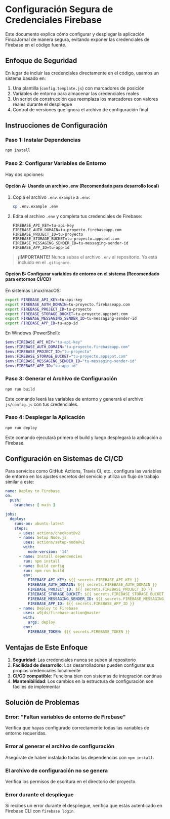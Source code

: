 # Configuración Segura de Credenciales Firebase

Este documento explica cómo configurar y desplegar la aplicación FincaJornal de manera segura, evitando exponer las credenciales de Firebase en el código fuente.

## Enfoque de Seguridad

En lugar de incluir las credenciales directamente en el código, usamos un sistema basado en:

1. Una plantilla (`config.template.js`) con marcadores de posición
2. Variables de entorno para almacenar las credenciales reales
3. Un script de construcción que reemplaza los marcadores con valores reales durante el despliegue
4. Control de versiones que ignora el archivo de configuración final

## Instrucciones de Configuración

### Paso 1: Instalar Dependencias

```bash
npm install
```

### Paso 2: Configurar Variables de Entorno

Hay dos opciones:

#### Opción A: Usando un archivo .env (Recomendado para desarrollo local)

1. Copia el archivo `.env.example` a `.env`:
   ```bash
   cp .env.example .env
   ```

2. Edita el archivo `.env` y completa tus credenciales de Firebase:
   ```
   FIREBASE_API_KEY=tu-api-key
   FIREBASE_AUTH_DOMAIN=tu-proyecto.firebaseapp.com
   FIREBASE_PROJECT_ID=tu-proyecto
   FIREBASE_STORAGE_BUCKET=tu-proyecto.appspot.com
   FIREBASE_MESSAGING_SENDER_ID=tu-messaging-sender-id
   FIREBASE_APP_ID=tu-app-id
   ```

> **¡IMPORTANTE!** Nunca subas el archivo `.env` al repositorio. Ya está incluido en el `.gitignore`.

#### Opción B: Configurar variables de entorno en el sistema (Recomendado para entornos CI/CD)

En sistemas Linux/macOS:
```bash
export FIREBASE_API_KEY=tu-api-key
export FIREBASE_AUTH_DOMAIN=tu-proyecto.firebaseapp.com
export FIREBASE_PROJECT_ID=tu-proyecto
export FIREBASE_STORAGE_BUCKET=tu-proyecto.appspot.com
export FIREBASE_MESSAGING_SENDER_ID=tu-messaging-sender-id
export FIREBASE_APP_ID=tu-app-id
```

En Windows (PowerShell):
```powershell
$env:FIREBASE_API_KEY="tu-api-key"
$env:FIREBASE_AUTH_DOMAIN="tu-proyecto.firebaseapp.com"
$env:FIREBASE_PROJECT_ID="tu-proyecto"
$env:FIREBASE_STORAGE_BUCKET="tu-proyecto.appspot.com"
$env:FIREBASE_MESSAGING_SENDER_ID="tu-messaging-sender-id"
$env:FIREBASE_APP_ID="tu-app-id"
```

### Paso 3: Generar el Archivo de Configuración

```bash
npm run build
```

Este comando leerá las variables de entorno y generará el archivo `js/config.js` con tus credenciales.

### Paso 4: Desplegar la Aplicación

```bash
npm run deploy
```

Este comando ejecutará primero el build y luego desplegará la aplicación a Firebase.

## Configuración en Sistemas de CI/CD

Para servicios como GitHub Actions, Travis CI, etc., configura las variables de entorno en los ajustes secretos del servicio y utiliza un flujo de trabajo similar a este:

```yaml
name: Deploy to Firebase
on:
  push:
    branches: [ main ]

jobs:
  deploy:
    runs-on: ubuntu-latest
    steps:
      - uses: actions/checkout@v2
      - name: Setup Node.js
        uses: actions/setup-node@v2
        with:
          node-version: '14'
      - name: Install dependencies
        run: npm install
      - name: Build config
        run: npm run build
        env:
          FIREBASE_API_KEY: ${{ secrets.FIREBASE_API_KEY }}
          FIREBASE_AUTH_DOMAIN: ${{ secrets.FIREBASE_AUTH_DOMAIN }}
          FIREBASE_PROJECT_ID: ${{ secrets.FIREBASE_PROJECT_ID }}
          FIREBASE_STORAGE_BUCKET: ${{ secrets.FIREBASE_STORAGE_BUCKET }}
          FIREBASE_MESSAGING_SENDER_ID: ${{ secrets.FIREBASE_MESSAGING_SENDER_ID }}
          FIREBASE_APP_ID: ${{ secrets.FIREBASE_APP_ID }}
      - name: Deploy to Firebase
        uses: w9jds/firebase-action@master
        with:
          args: deploy
        env:
          FIREBASE_TOKEN: ${{ secrets.FIREBASE_TOKEN }}
```

## Ventajas de Este Enfoque

1. **Seguridad**: Las credenciales nunca se suben al repositorio
2. **Facilidad de desarrollo**: Los desarrolladores pueden configurar sus propias credenciales localmente
3. **CI/CD compatible**: Funciona bien con sistemas de integración continua
4. **Mantenibilidad**: Los cambios en la estructura de configuración son fáciles de implementar

## Solución de Problemas

### Error: "Faltan variables de entorno de Firebase"

Verifica que hayas configurado correctamente todas las variables de entorno requeridas.

### Error al generar el archivo de configuración

Asegúrate de haber instalado todas las dependencias con `npm install`.

### El archivo de configuración no se genera

Verifica los permisos de escritura en el directorio del proyecto.

### Error durante el despliegue

Si recibes un error durante el despliegue, verifica que estás autenticado en Firebase CLI con `firebase login`.